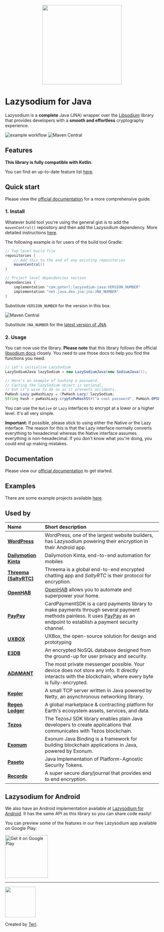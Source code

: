 <p align="center"><img width="260" src="https://filedn.com/lssh2fV92SE8dRT5CWJvvSy/lazysodium_large_transparent.png" /></p>

# Lazysodium for Java

Lazysodium is a **complete** Java (JNA) wrapper over the [Libsodium](https://github.com/jedisct1/libsodium) library that provides developers with a **smooth and effortless** cryptography experience.

![example workflow](https://github.com/terl/lazysodium-java/actions/workflows/primary.yml/badge.svg)
![Maven Central](https://img.shields.io/maven-central/v/com.goterl/lazysodium-java?color=%23fff&label=Maven%20Central)

## Features

**This library is fully compatible with Kotlin.**

You can find an up-to-date feature list [here](https://terl.gitbook.io/lazysodium/about-1/features).

## Quick start
Please view the [official documentation](https://terl.gitbook.io/lazysodium/usage/installation) for a more comprehensive guide.

### 1. Install
Whatever build tool you're using the general gist is to add the `mavenCentral()` repository and then add the Lazysodium dependency. 
More detailed instructions [here](https://terl.gitbook.io/lazysodium/usage/installation).

The following example is for users of the build tool Gradle:

```groovy
// Top level build file
repositories {
    // Add this to the end of any existing repositories
    mavenCentral() 
}

// Project level dependencies section
dependencies {
    implementation "com.goterl:lazysodium-java:VERSION_NUMBER"
    implementation "net.java.dev.jna:jna:JNA_NUMBER"
}
```

Substitute `VERSION_NUMBER` for the version in this box:

![Maven Central](https://img.shields.io/maven-central/v/com.goterl/lazysodium-java?color=%23fff&label=Maven%20Central)

Substitute `JNA_NUMBER` for the [latest version of JNA](https://github.com/java-native-access/jna/releases).

### 2. Usage

You can now use the library. **Please note** that this library follows the official [libsodium docs](https://download.libsodium.org/doc/) closely. You need to use those docs to help you find the functions you need.

```java
// Let's initialise LazySodium
LazySodiumJava lazySodium = new LazySodiumJava(new SodiumJava());

// Here's an example of hashing a password.
// Casting the lazySodium object is optional, 
// but it's wise to do so as it prevents accidents.
PwHash.Lazy pwHashLazy = (PwHash.Lazy) lazySodium;
String hash = pwHashLazy.cryptoPwHashStr("a cool password", PwHash.OPSLIMIT_MIN, PwHash.MEMLIMIT_MIN);
```

You can use the `Native` or `Lazy` interfaces to encrypt at a lower or a higher level. It's all very simple.

**Important:** If possible, please stick to using either the Native *or* the Lazy interface. The reason for this is that the Lazy interface normally converts everything to hexadecimal whereas the Native interface assumes everything is non-hexadecimal. If you don't know what you're doing, you could end up making mistakes.


## Documentation

Please view our [official documentation](https://terl.gitbook.io/lazysodium/) to get started.


## Examples
There are some example projects available [here](https://github.com/terl/lazysodium-examples).


## Used by

| **Name** | **Short description** | 
| :--- | :--- | 
| [**WordPress**](https://apps.wordpress.com/mobile/) | WordPress, one of the largest website builders, has Lazysodium powering their encryption in their Android app. |
| [**Dailymotion Kinta**](https://github.com/dailymotion/kinta) | Dailymotion Kinta, end-to-end automation for mobiles |
| [**Threema \(SaltyRTC\)**](https://github.com/saltyrtc/saltyrtc-client-java) | Threema is a global end-to-end encrypted chatting app and _SaltyRTC_ is their protocol for encryption. |
| [**OpenHAB**](https://github.com/openhab/openhab-osgiify) | [OpenHAB](https://www.openhab.org/) allows you to automate and superpower your home. |
| [**PayPay**](https://github.com/paypayue/AndroidPaymentSDK) | CardPaymentSDK is a card payments library to make payments through several payment methods painless. It uses [PayPay](https://paypay.pt/paypay/) as an endpoint to establish a payment security channel. | 
| [**UXBOX**](https://github.com/uxbox/uxbox) | UXBox, the open-source solution for design and prototyping |
| [**E3DB**](https://tozny.com/e3db/) | An encrypted NoSQL database designed from the ground-up for user privacy and security. | 
| [**ADAMANT**](https://adamant.im/) | The most private messenger possible. Your device does not store any info. It directly interacts with the blockchain, where every byte is fully-encrypted. | 
| [**Kepler**](https://github.com/Quackster/Kepler) | A small TCP server written in Java powered by Netty, an asynchronous networking library. |
| [**Regen Ledger**](https://www.regen.network/) | A global marketplace & contracting platform for Earth's ecosystem assets, services, and data. |
| [**Tezos**](https://github.com/LMilfont/TezosJ-plainjava) | The TezosJ SDK library enables plain Java developers to create applications that communicates with Tezos blockchain. |
| [**Exonum**](https://github.com/exonum/exonum-java-binding) | Exonum Java Binding is a framework for building blockchain applications in Java, powered by Exonum. |
| [**Paseto**](https://github.com/atholbro/paseto) | Java Implementation of Platform-Agnostic Security Tokens. |
| [**Recordo**](https://recordo.co) | A super secure diary/journal that provides end to end encryption. |


## Lazysodium for Android
We also have an Android implementation available at [Lazysodium for Android](https://github.com/terl/lazysodium-android). It has the same API as this library so you can share code easily!

You can preview some of the features in our free Lazysodium app available on Google Play:

<a href='https://play.google.com/store/apps/details?id=com.goterl.lazycode.lazysodium.example&pcampaignid=MKT-Other-global-all-co-prtnr-py-PartBadge-Mar2515-1'><img alt='Get it on Google Play' src='https://play.google.com/intl/en_gb/badges/images/generic/en_badge_web_generic.png' width="140"/></a>


---

<a href="https://terl.co"><img width="100" style="float: left: display: inline;" src="https://filedn.com/lssh2fV92SE8dRT5CWJvvSy/terl.png" /></a>

Created by [Terl](https://terl.co).
